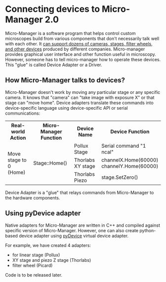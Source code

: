 # Connecting devices to Micro-Manager 2.0

Micro-Manager is a software program that helps control custom microscopes build from various components that don't necessarily talk well with each other. It [can support dozens of cameras, stages, filter wheels, and other devices](https://micro-manager.org/Device_Support) produced by different companies. Micro-manager provides graphical user interface and other function useful in microscopy. However, someone has to tell micro-manager how to operate these devices. This "glue" is called Device Adapter or a Driver.

## How Micro-Manager talks to devices?

Micro-Manager doesn't work by moving any particular stage or any specific camera. It knows that "camera" can "take image with exposure X" or that stage can "move home". Device adapters translate these commands into device-specific language using device-specific API or serial communications:

<table>
  <tr>
    <th>Real-world Action</th>
    <th>Micro-Manager Function</th>
    <th>Device Name</th>
    <th>Device Function</th>
  </tr>
  <tr>
    <td rowspan=3>Move stage to 0 (Home)</td>
    <td rowspan=3> Stage::Home() </td>
    <td> Pollux Stage</td>
    <td> Serial command "1 ncal"</td>
  </tr>
  <tr>
    <td>Thorlabs XY stage</td>
    <td>channelX.Home(60000)<br>channelY.Home(60000)</td>
  </tr>
  <tr>
    <td>Thorlabs Piezo</td>
    <td>stage.SetZero()</td>
  </tr>
</table>

Device Adapter is a "glue" that relays commands from Micro-Manager to the hardware components.

## Using pyDevice adapter

Native adapters for Micro-Manager are written in C++ and compiled against specific version of Micro-Manager. However, one can also create python-based device adapter using [pyDevice](https://github.com/micro-manager/mmCoreAndDevices/tree/main/DeviceAdapters/PyDevice) virtual device adapter.

For example, we have created 4 adapters:
- for linear stage (Pollux)
- XY stage and piezo Z stage (Thorlabs)
- filter wheel (Picard)

Code is to be released later.
